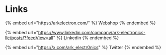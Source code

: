 # Links

{% embed url="https://arkelectron.com/" %}
Webshop
{% endembed %}

{% embed url="https://www.linkedin.com/company/ark-electronics-llc/posts/?feedView=all" %}
LinkedIn
{% endembed %}

{% embed url="https://x.com/ark_electr0nics" %}
Twitter
{% endembed %}
